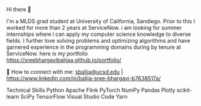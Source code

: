 Hi there 👋

I'm a MLDS grad student at University of California, Sandiego. 
Prior to this I worked for more than 2 years at ServiceNow. i am looking for summer internships where i can apply my computer science knowledge to diverse fields.
I further love solving problems and optimizing algorithms and have garnered experience in the programming domains during by tenure at ServiceNow.
here is my portfolio https://sreebhargavibalijaa.github.io/portfolio/

🤝 How to connect with me: sbalija@ucsd.edu | https://www.linkedin.com/in/balija-sree-bhargavi-b7638517a/


Technical Skills
Python Apache Flink PyTorch NumPy Pandas Plotly scikit-learn SciPy TensorFlow Visual Studio Code Yarn
